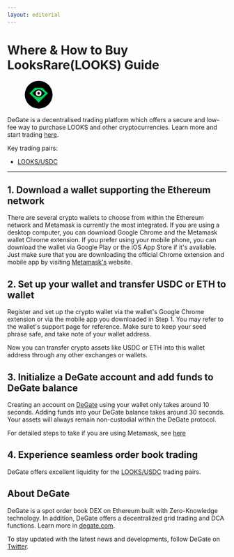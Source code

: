 ```yaml
---
layout: editorial
---
```


# Where & How to Buy LooksRare(LOOKS) Guide

<figure><img src="../.gitbook/assets/looks_0xf4d2888d29d722226fafa5d9b24f9164c092421e.png" alt="LOOKS" width="64" style="border-radius: 50%;"><figcaption></figcaption></figure>

DeGate is a decentralised trading platform which offers a secure and low-fee way to purchase LOOKS and other cryptocurrencies. Learn more and start trading [here](https://app.degate.com/trade/USDC/0xf4d2888d29d722226fafa5d9b24f9164c092421e?utm_source=howtobuy).&#x20;

Key trading pairs:

* [LOOKS/USDC](https://app.degate.com/trade/USDC/0xf4d2888d29d722226fafa5d9b24f9164c092421e?utm_source=howtobuy)

***

## 1. Download a wallet supporting the Ethereum network

There are several crypto wallets to choose from within the Ethereum network and Metamask is currently the most integrated. If you are using a desktop computer, you can download Google Chrome and the Metamask wallet Chrome extension. If you prefer using your mobile phone, you can download the wallet via Google Play or the iOS App Store if it's available. Just make sure that you are downloading the official Chrome extension and mobile app by visiting [Metamask's](https://metamask.io/) website.

## 2. Set up your wallet and transfer USDC or ETH to wallet

Register and set up the crypto wallet via the wallet's Google Chrome extension or via the mobile app you downloaded in Step 1. You may refer to the wallet's support page for reference. Make sure to keep your seed phrase safe, and take note of your wallet address.&#x20;

Now you can transfer crypto assets like USDC or ETH into this wallet address through any other exchanges or wallets.

## 3. Initialize a DeGate account and add funds to DeGate balance

Creating an account on [DeGate](https://app.degate.com/?utm_source=LOOKS_howtobuy) using your wallet only takes around 10 seconds. Adding funds into your DeGate balance takes around 30 seconds. Your assets will always remain non-custodial within the DeGate protocol.

For detailed steps to take if you are using Metamask, see [here](https://docs.degate.com/v/product_en/main-features/wallet-connectivity/metamask)

## 4. Experience seamless order book trading

DeGate offers excellent liquidity for the [LOOKS/USDC](https://app.degate.com/trade/USDC/0xf4d2888d29d722226fafa5d9b24f9164c092421e?utm_source=howtobuy) trading pairs.&#x20;

## About DeGate

DeGate is a spot order book DEX on Ethereum built with Zero-Knowledge technology. In addition, DeGate offers a decentralized grid trading and DCA functions. Learn more in [degate.com](https://degate.com/?utm_source=LOOKS_howtobuy).

To stay updated with the latest news and developments, follow DeGate on [Twitter](https://twitter.com/degatedex).
